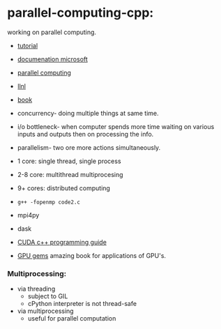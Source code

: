# parallel-computing-cpp:

working on parallel computing.

- [tutorial](https://www.openmp.org/resources/tutorials-articles/)
- [documenation microsoft](https://learn.microsoft.com/en-us/cpp/parallel/parallel-programming-in-visual-cpp?view=msvc-170)
- [parallel computing](https://hpc.llnl.gov/documentation/tutorials/introduction-parallel-computing-tutorial)
- [llnl](https://hpc-tutorials.llnl.gov/openmp/)
- [book](https://theartofhpc.com/pcse/index.html)

- concurrency- doing multiple things at same time.
- i/o bottleneck- when computer spends more time waiting on various inputs and outputs
  then on processing the info.
- parallelism- two ore more actions simultaneously.

- 1 core: single thread, single process
- 2-8 core: multithread multiprocesing
- 9+ cores: distributed computing

- `g++ -fopenmp code2.c`
- mpi4py
- dask

- [CUDA c++ programming guide](https://docs.nvidia.com/cuda/cuda-c-programming-guide/index.html#)
- [GPU gems](https://developer.nvidia.com/gpugems/gpugems3/contributors) amazing book for applications of GPU's.

### Multiprocessing:

- via threading
  - subject to GIL
  - cPython interpreter is not thread-safe
- via multiprocessing
  - useful for parallel computation
